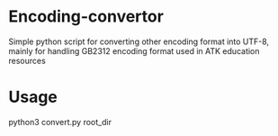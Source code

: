 # Encoding-convertor
Simple python script for converting other encoding format into UTF-8, mainly for handling GB2312 encoding format used in ATK education resources

# Usage 

python3 convert.py root_dir
